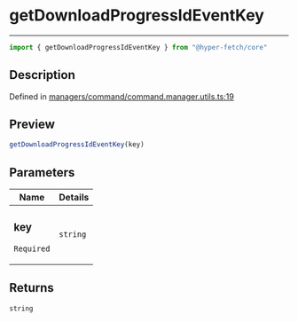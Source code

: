 

# getDownloadProgressIdEventKey

<div class="api-docs__separator" data-reactroot="">

---

</div><div class="api-docs__import" data-reactroot="">

```ts
import { getDownloadProgressIdEventKey } from "@hyper-fetch/core"
```

</div><div class="api-docs__section">

## Description

</div><div class="api-docs__description"><span class="api-docs__do-not-parse">



</span></div><p class="api-docs__definition">

Defined in [managers/command/command.manager.utils.ts:19](https://github.com/BetterTyped/hyper-fetch/blob/4197368e/packages/core/src/managers/command/command.manager.utils.ts#L19)

</p><div class="api-docs__section">

## Preview

</div><div class="api-docs__preview fn">

```ts
getDownloadProgressIdEventKey(key)
```

</div><div class="api-docs__section">

## Parameters

</div><div class="api-docs__parameters"><table><thead><tr><th>Name</th><th>Details</th></tr></thead><tbody><tr param-data="key"><td class="api-docs__param-name required">

### key 

`Required`

</td><td class="api-docs__param-type">

`string`

</td></tr></tbody></table></div><div class="api-docs__section">

## Returns

</div><div class="api-docs__returns">

```ts
string
```

</div>